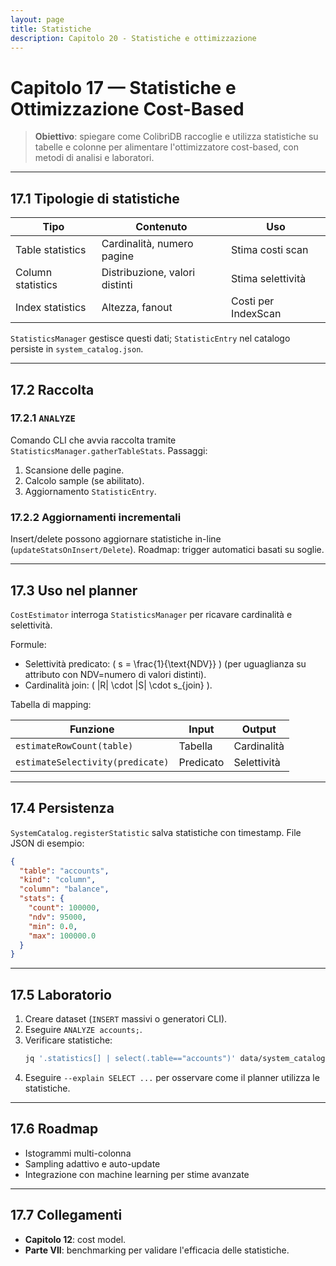 ```yaml
---
layout: page
title: Statistiche
description: Capitolo 20 - Statistiche e ottimizzazione
---
```


# Capitolo 17 — Statistiche e Ottimizzazione Cost-Based

> **Obiettivo**: spiegare come ColibrìDB raccoglie e utilizza statistiche su tabelle e colonne per alimentare l'ottimizzatore cost-based, con metodi di analisi e laboratori.

---

## 17.1 Tipologie di statistiche

| Tipo | Contenuto | Uso |
|------|-----------|-----|
| Table statistics | Cardinalità, numero pagine | Stima costi scan |
| Column statistics | Distribuzione, valori distinti | Stima selettività |
| Index statistics | Altezza, fanout | Costi per IndexScan |

`StatisticsManager` gestisce questi dati; `StatisticEntry` nel catalogo persiste in `system_catalog.json`.

---

## 17.2 Raccolta

### 17.2.1 `ANALYZE`
Comando CLI che avvia raccolta tramite `StatisticsManager.gatherTableStats`. Passaggi:
1. Scansione delle pagine.
2. Calcolo sample (se abilitato).
3. Aggiornamento `StatisticEntry`.

### 17.2.2 Aggiornamenti incrementali
Insert/delete possono aggiornare statistiche in-line (`updateStatsOnInsert/Delete`). Roadmap: trigger automatici basati su soglie.

---

## 17.3 Uso nel planner

`CostEstimator` interroga `StatisticsManager` per ricavare cardinalità e selettività.

Formule:
- Selettività predicato: \( s = \frac{1}{\text{NDV}} \) (per uguaglianza su attributo con NDV=numero di valori distinti).
- Cardinalità join: \( |R| \cdot |S| \cdot s_{join} \).

Tabella di mapping:

| Funzione | Input | Output |
|----------|-------|--------|
| `estimateRowCount(table)` | Tabella | Cardinalità |
| `estimateSelectivity(predicate)` | Predicato | Selettività |

---

## 17.4 Persistenza

`SystemCatalog.registerStatistic` salva statistiche con timestamp. File JSON di esempio:
```json
{
  "table": "accounts",
  "kind": "column",
  "column": "balance",
  "stats": {
    "count": 100000,
    "ndv": 95000,
    "min": 0.0,
    "max": 100000.0
  }
}
```

---

## 17.5 Laboratorio

1. Creare dataset (`INSERT` massivi o generatori CLI).
2. Eseguire `ANALYZE accounts;`.
3. Verificare statistiche:
   ```bash
   jq '.statistics[] | select(.table=="accounts")' data/system_catalog.json
   ```
4. Eseguire `--explain SELECT ...` per osservare come il planner utilizza le statistiche.

---

## 17.6 Roadmap

- Istogrammi multi-colonna
- Sampling adattivo e auto-update
- Integrazione con machine learning per stime avanzate

---

## 17.7 Collegamenti
- **Capitolo 12**: cost model.
- **Parte VII**: benchmarking per validare l'efficacia delle statistiche.

